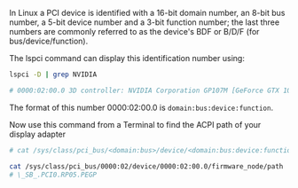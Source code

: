 In Linux a PCI device is identified with a 16-bit domain number, an 8-bit bus number, a 5-bit device number and a 3-bit function number; the last three numbers are commonly referred to as the device's BDF or B/D/F (for bus/device/function).

The lspci command can display this identification number using:
```sh
lspci -D | grep NVIDIA

# 0000:02:00.0 3D controller: NVIDIA Corporation GP107M [GeForce GTX 1050 Mobile] (rev a1)
```

The format of this number 0000:02:00.0 is `domain:bus:device:function`.

Now use this command from a Terminal to find the ACPI path of your display adapter
```sh
# cat /sys/class/pci_bus/<domain:bus>/device/<domain:bus:device:function>/firmware_node/path

cat /sys/class/pci_bus/0000:02/device/0000:02:00.0/firmware_node/path 
# \_SB_.PCI0.RP05.PEGP
```
